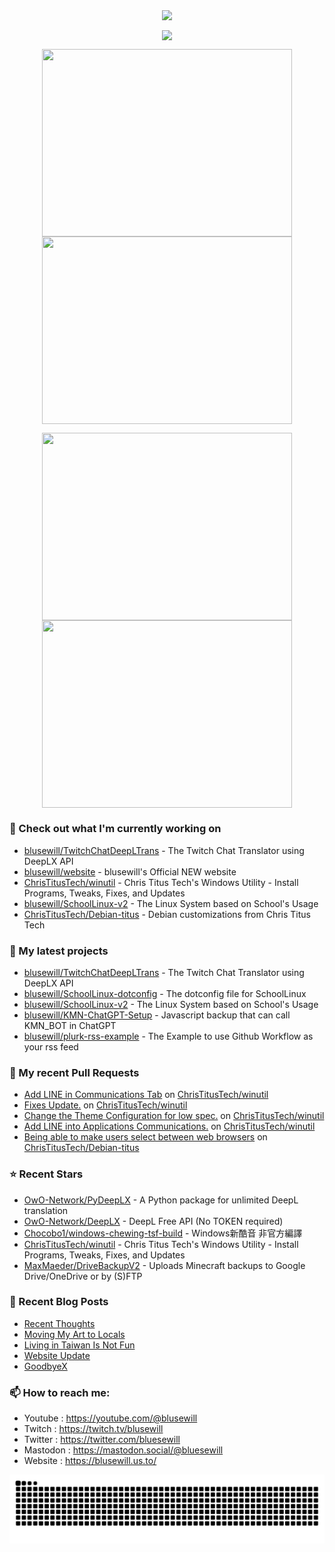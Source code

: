 <p align="center"><a href="https://github.com/anuraghazra/github-readme-stats">
  <img align="center" src="https://github-readme-stats.vercel.app/api?username=blusewill&show_icons=true&theme=tokyonight" />
</a></p>

<p align="center"><a href="https://github.com/denvercoder1/github-readme-streak-stats">
  <img align="center" src="https://streak-stats.demolab.com?user=blusewill&theme=tokyonight&date_format=%5BY.%5Dn.j&exclude_days=Sun%2CSat&hide_total_contributions=true" />
</a></p>

<p align="center"><a href="https://wakatime.com/@blusewill">
  <img align="center" width="400" height="300" src="https://wakatime.com/share/@blusewill/b122a078-b2f5-4932-835e-be27afd2152c.svg" />
</a>
<a href="https://wakatime.com/@blusewill">
  <img align="center" width="400" height="300" src="https://wakatime.com/share/@blusewill/21eed0f8-5e94-4db7-8fb1-70156652951f.svg" />
</a></p>

<p align="center"><a href="https://wakatime.com/@blusewill">
  <img align="center" width="400" height="300" src="https://wakatime.com/share/@blusewill/5da381f9-beea-4a84-b39e-09c70ad06d0e.svg" />
</a>
<a href="https://wakatime.com/@christitustech">
  <img align="center" width="400" height="300" src="https://wakatime.com/share/@blusewill/a907241a-ca0d-4fa5-bdf8-32b5a8059330.svg" />
</a></p>

### 👷 Check out what I'm currently working on

- [blusewill/TwitchChatDeepLTrans](https://github.com/blusewill/TwitchChatDeepLTrans) - The Twitch Chat Translator using DeepLX API
- [blusewill/website](https://github.com/blusewill/website) - blusewill&#39;s Official NEW website
- [ChrisTitusTech/winutil](https://github.com/ChrisTitusTech/winutil) - Chris Titus Tech&#39;s Windows Utility - Install Programs, Tweaks, Fixes, and Updates
- [blusewill/SchoolLinux-v2](https://github.com/blusewill/SchoolLinux-v2) - The Linux System based on School&#39;s Usage
- [ChrisTitusTech/Debian-titus](https://github.com/ChrisTitusTech/Debian-titus) - Debian customizations from Chris Titus Tech
### 🌱 My latest projects

- [blusewill/TwitchChatDeepLTrans](https://github.com/blusewill/TwitchChatDeepLTrans) - The Twitch Chat Translator using DeepLX API
- [blusewill/SchoolLinux-dotconfig](https://github.com/blusewill/SchoolLinux-dotconfig) - The dotconfig file for SchoolLinux
- [blusewill/SchoolLinux-v2](https://github.com/blusewill/SchoolLinux-v2) - The Linux System based on School&#39;s Usage
- [blusewill/KMN-ChatGPT-Setup](https://github.com/blusewill/KMN-ChatGPT-Setup) - Javascript backup that can call KMN_BOT in ChatGPT
- [blusewill/plurk-rss-example](https://github.com/blusewill/plurk-rss-example) - The Example to use Github Workflow as your rss feed
### 🔨 My recent Pull Requests

- [Add LINE in Communications Tab](https://github.com/ChrisTitusTech/winutil/pull/1765) on [ChrisTitusTech/winutil](https://github.com/ChrisTitusTech/winutil)
- [Fixes Update.](https://github.com/ChrisTitusTech/winutil/pull/1730) on [ChrisTitusTech/winutil](https://github.com/ChrisTitusTech/winutil)
- [Change the Theme Configuration for low spec.](https://github.com/ChrisTitusTech/winutil/pull/1643) on [ChrisTitusTech/winutil](https://github.com/ChrisTitusTech/winutil)
- [Add LINE into Applications Communications.](https://github.com/ChrisTitusTech/winutil/pull/1633) on [ChrisTitusTech/winutil](https://github.com/ChrisTitusTech/winutil)
- [Being able to make users select between web browsers](https://github.com/ChrisTitusTech/Debian-titus/pull/103) on [ChrisTitusTech/Debian-titus](https://github.com/ChrisTitusTech/Debian-titus)
### ⭐ Recent Stars

- [OwO-Network/PyDeepLX](https://github.com/OwO-Network/PyDeepLX) - A Python package for unlimited DeepL translation
- [OwO-Network/DeepLX](https://github.com/OwO-Network/DeepLX) - DeepL Free API (No TOKEN required)
- [Chocobo1/windows-chewing-tsf-build](https://github.com/Chocobo1/windows-chewing-tsf-build) - Windows新酷音 非官方編譯
- [ChrisTitusTech/winutil](https://github.com/ChrisTitusTech/winutil) - Chris Titus Tech&#39;s Windows Utility - Install Programs, Tweaks, Fixes, and Updates
- [MaxMaeder/DriveBackupV2](https://github.com/MaxMaeder/DriveBackupV2) - Uploads Minecraft backups to Google Drive/OneDrive or by (S)FTP
### 📰 Recent Blog Posts

- [Recent Thoughts](https://blusewill.us.to/recent-thoughts/)
- [Moving My Art to Locals](https://blusewill.us.to/moving-my-art-to-locals/)
- [Living in Taiwan Is Not Fun](https://blusewill.us.to/living-in-taiwan-is-not-fun/)
- [Website Update](https://blusewill.us.to/website-update/)
- [GoodbyeX](https://blusewill.us.to/goodbyex/)
### 📫 How to reach me:
  - Youtube   : <https://youtube.com/@blusewill>
  - Twitch    : <https://twitch.tv/blusewill>
  - Twitter   : <https://twitter.com/bluesewill>
  - Mastodon  : <https://mastodon.social/@bluesewill>
  - Website   : <https://blusewill.us.to/>

<p align="center"><a href="https://github.com/Platane/snk">
  <img align="center" src="https://raw.githubusercontent.com/blusewill/blusewill/output/github-contribution-grid-snake-dark.svg" />
</a></p>

